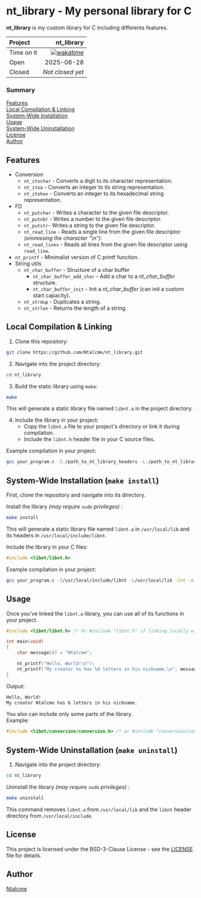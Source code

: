 # nt_library - My personal library for C

**nt_library** is my custom library for C including differents features.

| Project | nt_library                 |
|:--------|---------------------------:|
| Time on it | [![wakatime](https://wakatime.com/badge/user/860bb1e2-475b-4f61-ae1b-4ec2ce43ad2b/project/703b024c-b9e0-405d-b158-0eac384b30f6.svg)](https://wakatime.com/badge/user/860bb1e2-475b-4f61-ae1b-4ec2ce43ad2b/project/703b024c-b9e0-405d-b158-0eac384b30f6) |
| Open    | 2025-06-28                 |
| Closed  | *Not closed yet*           |


### Summary
[Features](#features)  
[Local Compilation & Linking](#local-compilation--linking)  
[System-Wide Installation](#system-wide-installation-make-install)  
[Usage](#usage)  
[System-Wide Uninstallation](#system-wide-uninstallation-make-uninstall)  
[License](#license)  
[Author](#author)

## Features

- Conversion
    - `nt_itochar` - Converts a digit to its character representation.
    - `nt_itoa` - Converts an integer to its string representation.
    - `nt_itohex` - Converts an integer to its hexadecimal string representation.
- FD
    - `nt_putchar` - Writes a character to the given file descriptor.
    - `nt_putnbr` - Writes a number to the given file descriptor.
    - `nt_putstr`- Writes a string to the given file descriptor.
    - `nt_read_line` - Reads a single line from the given file descriptor *(ommissing the character "\n")*.
    - `nt_read_lines` - Reads all lines from the given file descriptor using `read_line`.
- `nt_printf` - Minimalist version of C printf function.
- String utils
    - `nt_char_buffer` - Structure of a char buffer
        - `nt_char_buffer_add_char` - Add a char to a *nt_char_buffer* structure.
        - `nt_char_buffer_init` - Init a *nt_char_buffer* (can init a custom start capacity).
    - `nt_strdup` - Duplicates a string.
    - `nt_strlen` - Returns the length of a string.

## Local Compilation & Linking

1. Clone this repository:
```bash
git clone https://github.com/Ntalcme/nt_library.git
```

2. Navigate into the project directory:
```bash
cd nt_library
```

3. Build the static library using `make`:
```bash
make
```
This will generate a static library file named `libnt.a` in the project directory.

4. Include the library in your project:
    - Copy the `libnt.a` file to your project's directory or link it during compilation.
    - Include the `libnt.h` header file in your C source files.  

Example compilation in your project:
```bash
gcc your_program.c -I./path_to_nt_library_headers -L./path_to_nt_library_binary -lnt -o your_program
```

## System-Wide Installation (`make install`)
First, clone the repository and navigate into its directory. 

Install the library *(may require `sudo` privileges)* :
```bash
make install
```
This will generate a static library file named `libnt.a` in `/usr/local/lib` and its headers in `/usr/local/include/libnt`.  

Include the library in your C files:
```C
#include <libnt/libnt.h>
```
Example compilation in your project:
```bash
gcc your_program.c -I/usr/local/include/libnt -L/usr/local/lib -lnt -o your_program
```

## Usage
Once you've linked the `libnt.a` library, you can use all of its functions in your project.  
```C
#include <libnt/libnt.h> /* Or #include "libnt.h" if linking locally without system install */

int main(void)
{
    char message[8] = "Ntalcme";

    nt_printf("Hello, World!\n");
    nt_printf("My creator %s has %d letters in his nickname.\n", message, nt_strlen(message));
}
```
Output:
```bash
Hello, World!
My creator Ntalcme has 6 letters in his nickname.
```

You also can include only some parts of the library.  
Example:
```C
#include <libnt/conversion/conversion.h> /* or #include "conversion/conversion.h" if linking locally without system install */
```

## System-Wide Uninstallation (`make uninstall`)

1. Navigate into the project directory:
```bash
cd nt_library
```

Uninstall the library *(may require `sudo` privileges)* :
```bash
make uninstall
```
This command removes `libnt.a` from `/usr/local/lib` and the `libnt` header directory from `/usr/local/include`.

## License

This project is licensed under the BSD-3-Clause License - see the [LICENSE](./LICENSE) file for details.

## Author
[Ntalcme](https://github.com/Ntalcme)

